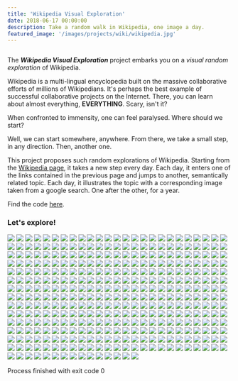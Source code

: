 ```yaml
---
title: 'Wikipedia Visual Exploration'
date: 2018-06-17 00:00:00
description: Take a random walk in Wikipedia, one image a day.
featured_image: '/images/projects/wiki/wikipedia.jpg'
---
```


<img class="image" src="/images/projects/wiki/wikipedia.jpg" alt=""/>
<p class="legend">
<i></i></p>

The _**Wikipedia Visual Exploration**_ project embarks you on a _visual random exploration_ of Wikipedia. 

Wikipedia is a multi-lingual encyclopedia built on the massive collaborative efforts of millions of Wikipedians. It's perhaps the best example of successful collaborative 
projects on the Internet. There, you can learn about almost everything, **EVERYTHING**. Scary, isn't it?

When confronted to immensity, one can feel paralysed. Where should we start?

Well, we can start somewhere, anywhere. From there, we take a small step, in any direction. Then, another one. 

This project proposes such random explorations of Wikipedia. Starting from the [Wikipedia page](https://en.wikipedia.org/wiki/Wikipedia), it takes a new step every 
day. Each day, it enters one of the links contained in the previous page and jumps to another, semantically related topic. Each day, it illustrates the topic with a 
corresponding image taken from a google search. One after the other, for a year.

Find the code [here](https://github.com/ccolas/wiki-calendar).

### Let's explore!

<div class="gallery" data-columns="3">
	<img src="/images/projects/wiki/calendar/Day_0.jpg">
	<img src="/images/projects/wiki/calendar/Day_1.jpg">
	<img src="/images/projects/wiki/calendar/Day_2.jpg">
	<img src="/images/projects/wiki/calendar/Day_3.jpg">
	<img src="/images/projects/wiki/calendar/Day_4.jpg">
	<img src="/images/projects/wiki/calendar/Day_5.jpg">
	<img src="/images/projects/wiki/calendar/Day_6.jpg">
	<img src="/images/projects/wiki/calendar/Day_7.jpg">
	<img src="/images/projects/wiki/calendar/Day_8.jpg">
	<img src="/images/projects/wiki/calendar/Day_9.jpg">
	<img src="/images/projects/wiki/calendar/Day_10.jpg">
	<img src="/images/projects/wiki/calendar/Day_11.jpg">
	<img src="/images/projects/wiki/calendar/Day_12.jpg">
	<img src="/images/projects/wiki/calendar/Day_13.jpg">
	<img src="/images/projects/wiki/calendar/Day_14.jpg">
	<img src="/images/projects/wiki/calendar/Day_15.jpg">
	<img src="/images/projects/wiki/calendar/Day_16.jpg">
	<img src="/images/projects/wiki/calendar/Day_17.jpg">
	<img src="/images/projects/wiki/calendar/Day_18.jpg">
	<img src="/images/projects/wiki/calendar/Day_19.jpg">
	<img src="/images/projects/wiki/calendar/Day_20.jpg">
	<img src="/images/projects/wiki/calendar/Day_21.jpg">
	<img src="/images/projects/wiki/calendar/Day_22.jpg">
	<img src="/images/projects/wiki/calendar/Day_23.jpg">
	<img src="/images/projects/wiki/calendar/Day_24.jpg">
	<img src="/images/projects/wiki/calendar/Day_25.jpg">
	<img src="/images/projects/wiki/calendar/Day_26.jpg">
	<img src="/images/projects/wiki/calendar/Day_27.jpg">
	<img src="/images/projects/wiki/calendar/Day_28.jpg">
	<img src="/images/projects/wiki/calendar/Day_29.jpg">
	<img src="/images/projects/wiki/calendar/Day_30.jpg">
	<img src="/images/projects/wiki/calendar/Day_31.jpg">
	<img src="/images/projects/wiki/calendar/Day_32.jpg">
	<img src="/images/projects/wiki/calendar/Day_33.jpg">
	<img src="/images/projects/wiki/calendar/Day_34.jpg">
	<img src="/images/projects/wiki/calendar/Day_35.jpg">
	<img src="/images/projects/wiki/calendar/Day_36.jpg">
	<img src="/images/projects/wiki/calendar/Day_37.jpg">
	<img src="/images/projects/wiki/calendar/Day_38.jpg">
	<img src="/images/projects/wiki/calendar/Day_39.jpg">
	<img src="/images/projects/wiki/calendar/Day_40.jpg">
	<img src="/images/projects/wiki/calendar/Day_41.jpg">
	<img src="/images/projects/wiki/calendar/Day_42.jpg">
	<img src="/images/projects/wiki/calendar/Day_43.jpg">
	<img src="/images/projects/wiki/calendar/Day_44.jpg">
	<img src="/images/projects/wiki/calendar/Day_45.jpg">
	<img src="/images/projects/wiki/calendar/Day_46.jpg">
	<img src="/images/projects/wiki/calendar/Day_47.jpg">
	<img src="/images/projects/wiki/calendar/Day_48.jpg">
	<img src="/images/projects/wiki/calendar/Day_49.jpg">
	<img src="/images/projects/wiki/calendar/Day_50.jpg">
	<img src="/images/projects/wiki/calendar/Day_51.jpg">
	<img src="/images/projects/wiki/calendar/Day_52.jpg">
	<img src="/images/projects/wiki/calendar/Day_53.jpg">
	<img src="/images/projects/wiki/calendar/Day_54.jpg">
	<img src="/images/projects/wiki/calendar/Day_55.jpg">
	<img src="/images/projects/wiki/calendar/Day_56.jpg">
	<img src="/images/projects/wiki/calendar/Day_57.jpg">
	<img src="/images/projects/wiki/calendar/Day_58.jpg">
	<img src="/images/projects/wiki/calendar/Day_59.jpg">
	<img src="/images/projects/wiki/calendar/Day_60.jpg">
	<img src="/images/projects/wiki/calendar/Day_61.jpg">
	<img src="/images/projects/wiki/calendar/Day_62.jpg">
	<img src="/images/projects/wiki/calendar/Day_63.jpg">
	<img src="/images/projects/wiki/calendar/Day_64.jpg">
	<img src="/images/projects/wiki/calendar/Day_65.jpg">
	<img src="/images/projects/wiki/calendar/Day_66.jpg">
	<img src="/images/projects/wiki/calendar/Day_67.jpg">
	<img src="/images/projects/wiki/calendar/Day_68.jpg">
	<img src="/images/projects/wiki/calendar/Day_69.jpg">
	<img src="/images/projects/wiki/calendar/Day_70.jpg">
	<img src="/images/projects/wiki/calendar/Day_71.jpg">
	<img src="/images/projects/wiki/calendar/Day_72.jpg">
	<img src="/images/projects/wiki/calendar/Day_73.jpg">
	<img src="/images/projects/wiki/calendar/Day_74.jpg">
	<img src="/images/projects/wiki/calendar/Day_75.jpg">
	<img src="/images/projects/wiki/calendar/Day_76.jpg">
	<img src="/images/projects/wiki/calendar/Day_77.jpg">
	<img src="/images/projects/wiki/calendar/Day_78.jpg">
	<img src="/images/projects/wiki/calendar/Day_79.jpg">
	<img src="/images/projects/wiki/calendar/Day_80.jpg">
	<img src="/images/projects/wiki/calendar/Day_81.jpg">
	<img src="/images/projects/wiki/calendar/Day_82.jpg">
	<img src="/images/projects/wiki/calendar/Day_83.jpg">
	<img src="/images/projects/wiki/calendar/Day_84.jpg">
	<img src="/images/projects/wiki/calendar/Day_85.jpg">
	<img src="/images/projects/wiki/calendar/Day_86.jpg">
	<img src="/images/projects/wiki/calendar/Day_87.jpg">
	<img src="/images/projects/wiki/calendar/Day_88.jpg">
	<img src="/images/projects/wiki/calendar/Day_89.jpg">
	<img src="/images/projects/wiki/calendar/Day_90.jpg">
	<img src="/images/projects/wiki/calendar/Day_91.jpg">
	<img src="/images/projects/wiki/calendar/Day_92.jpg">
	<img src="/images/projects/wiki/calendar/Day_93.jpg">
	<img src="/images/projects/wiki/calendar/Day_94.jpg">
	<img src="/images/projects/wiki/calendar/Day_95.jpg">
	<img src="/images/projects/wiki/calendar/Day_96.jpg">
	<img src="/images/projects/wiki/calendar/Day_97.jpg">
	<img src="/images/projects/wiki/calendar/Day_98.jpg">
	<img src="/images/projects/wiki/calendar/Day_99.jpg">
	<img src="/images/projects/wiki/calendar/Day_100.jpg">
	<img src="/images/projects/wiki/calendar/Day_101.jpg">
	<img src="/images/projects/wiki/calendar/Day_102.jpg">
	<img src="/images/projects/wiki/calendar/Day_103.jpg">
	<img src="/images/projects/wiki/calendar/Day_104.jpg">
	<img src="/images/projects/wiki/calendar/Day_105.jpg">
	<img src="/images/projects/wiki/calendar/Day_106.jpg">
	<img src="/images/projects/wiki/calendar/Day_107.jpg">
	<img src="/images/projects/wiki/calendar/Day_108.jpg">
	<img src="/images/projects/wiki/calendar/Day_109.jpg">
	<img src="/images/projects/wiki/calendar/Day_110.jpg">
	<img src="/images/projects/wiki/calendar/Day_111.jpg">
	<img src="/images/projects/wiki/calendar/Day_112.jpg">
	<img src="/images/projects/wiki/calendar/Day_113.jpg">
	<img src="/images/projects/wiki/calendar/Day_114.jpg">
	<img src="/images/projects/wiki/calendar/Day_115.jpg">
	<img src="/images/projects/wiki/calendar/Day_116.jpg">
	<img src="/images/projects/wiki/calendar/Day_117.jpg">
	<img src="/images/projects/wiki/calendar/Day_118.jpg">
	<img src="/images/projects/wiki/calendar/Day_119.jpg">
	<img src="/images/projects/wiki/calendar/Day_120.jpg">
	<img src="/images/projects/wiki/calendar/Day_121.jpg">
	<img src="/images/projects/wiki/calendar/Day_122.jpg">
	<img src="/images/projects/wiki/calendar/Day_123.jpg">
	<img src="/images/projects/wiki/calendar/Day_124.jpg">
	<img src="/images/projects/wiki/calendar/Day_125.jpg">
	<img src="/images/projects/wiki/calendar/Day_126.jpg">
	<img src="/images/projects/wiki/calendar/Day_127.jpg">
	<img src="/images/projects/wiki/calendar/Day_128.jpg">
	<img src="/images/projects/wiki/calendar/Day_129.jpg">
	<img src="/images/projects/wiki/calendar/Day_130.jpg">
	<img src="/images/projects/wiki/calendar/Day_131.jpg">
	<img src="/images/projects/wiki/calendar/Day_132.jpg">
	<img src="/images/projects/wiki/calendar/Day_133.jpg">
	<img src="/images/projects/wiki/calendar/Day_134.jpg">
	<img src="/images/projects/wiki/calendar/Day_135.jpg">
	<img src="/images/projects/wiki/calendar/Day_136.jpg">
	<img src="/images/projects/wiki/calendar/Day_137.jpg">
	<img src="/images/projects/wiki/calendar/Day_138.jpg">
	<img src="/images/projects/wiki/calendar/Day_139.jpg">
	<img src="/images/projects/wiki/calendar/Day_140.jpg">
	<img src="/images/projects/wiki/calendar/Day_141.jpg">
	<img src="/images/projects/wiki/calendar/Day_142.jpg">
	<img src="/images/projects/wiki/calendar/Day_143.jpg">
	<img src="/images/projects/wiki/calendar/Day_144.jpg">
	<img src="/images/projects/wiki/calendar/Day_145.jpg">
	<img src="/images/projects/wiki/calendar/Day_146.jpg">
	<img src="/images/projects/wiki/calendar/Day_147.jpg">
	<img src="/images/projects/wiki/calendar/Day_148.jpg">
	<img src="/images/projects/wiki/calendar/Day_149.jpg">
	<img src="/images/projects/wiki/calendar/Day_150.jpg">
	<img src="/images/projects/wiki/calendar/Day_151.jpg">
	<img src="/images/projects/wiki/calendar/Day_152.jpg">
	<img src="/images/projects/wiki/calendar/Day_153.jpg">
	<img src="/images/projects/wiki/calendar/Day_154.jpg">
	<img src="/images/projects/wiki/calendar/Day_155.jpg">
	<img src="/images/projects/wiki/calendar/Day_156.jpg">
	<img src="/images/projects/wiki/calendar/Day_157.jpg">
	<img src="/images/projects/wiki/calendar/Day_158.jpg">
	<img src="/images/projects/wiki/calendar/Day_159.jpg">
	<img src="/images/projects/wiki/calendar/Day_160.jpg">
	<img src="/images/projects/wiki/calendar/Day_161.jpg">
	<img src="/images/projects/wiki/calendar/Day_162.jpg">
	<img src="/images/projects/wiki/calendar/Day_163.jpg">
	<img src="/images/projects/wiki/calendar/Day_164.jpg">
	<img src="/images/projects/wiki/calendar/Day_165.jpg">
	<img src="/images/projects/wiki/calendar/Day_166.jpg">
	<img src="/images/projects/wiki/calendar/Day_167.jpg">
	<img src="/images/projects/wiki/calendar/Day_168.jpg">
	<img src="/images/projects/wiki/calendar/Day_169.jpg">
	<img src="/images/projects/wiki/calendar/Day_170.jpg">
	<img src="/images/projects/wiki/calendar/Day_171.jpg">
	<img src="/images/projects/wiki/calendar/Day_172.jpg">
	<img src="/images/projects/wiki/calendar/Day_173.jpg">
	<img src="/images/projects/wiki/calendar/Day_174.jpg">
	<img src="/images/projects/wiki/calendar/Day_175.jpg">
	<img src="/images/projects/wiki/calendar/Day_176.jpg">
	<img src="/images/projects/wiki/calendar/Day_177.jpg">
	<img src="/images/projects/wiki/calendar/Day_178.jpg">
	<img src="/images/projects/wiki/calendar/Day_179.jpg">
	<img src="/images/projects/wiki/calendar/Day_180.jpg">
	<img src="/images/projects/wiki/calendar/Day_181.jpg">
	<img src="/images/projects/wiki/calendar/Day_182.jpg">
	<img src="/images/projects/wiki/calendar/Day_183.jpg">
	<img src="/images/projects/wiki/calendar/Day_184.jpg">
	<img src="/images/projects/wiki/calendar/Day_185.jpg">
	<img src="/images/projects/wiki/calendar/Day_186.jpg">
	<img src="/images/projects/wiki/calendar/Day_187.jpg">
	<img src="/images/projects/wiki/calendar/Day_188.jpg">
	<img src="/images/projects/wiki/calendar/Day_189.jpg">
	<img src="/images/projects/wiki/calendar/Day_190.jpg">
	<img src="/images/projects/wiki/calendar/Day_191.jpg">
	<img src="/images/projects/wiki/calendar/Day_192.jpg">
	<img src="/images/projects/wiki/calendar/Day_193.jpg">
	<img src="/images/projects/wiki/calendar/Day_194.jpg">
	<img src="/images/projects/wiki/calendar/Day_195.jpg">
	<img src="/images/projects/wiki/calendar/Day_196.jpg">
	<img src="/images/projects/wiki/calendar/Day_197.jpg">
	<img src="/images/projects/wiki/calendar/Day_198.jpg">
	<img src="/images/projects/wiki/calendar/Day_199.jpg">
	<img src="/images/projects/wiki/calendar/Day_200.jpg">
	<img src="/images/projects/wiki/calendar/Day_201.jpg">
	<img src="/images/projects/wiki/calendar/Day_202.jpg">
	<img src="/images/projects/wiki/calendar/Day_203.jpg">
	<img src="/images/projects/wiki/calendar/Day_204.jpg">
	<img src="/images/projects/wiki/calendar/Day_205.jpg">
	<img src="/images/projects/wiki/calendar/Day_206.jpg">
	<img src="/images/projects/wiki/calendar/Day_207.jpg">
	<img src="/images/projects/wiki/calendar/Day_208.jpg">
	<img src="/images/projects/wiki/calendar/Day_209.jpg">
	<img src="/images/projects/wiki/calendar/Day_210.jpg">
	<img src="/images/projects/wiki/calendar/Day_211.jpg">
	<img src="/images/projects/wiki/calendar/Day_212.jpg">
	<img src="/images/projects/wiki/calendar/Day_213.jpg">
	<img src="/images/projects/wiki/calendar/Day_214.jpg">
	<img src="/images/projects/wiki/calendar/Day_215.jpg">
	<img src="/images/projects/wiki/calendar/Day_216.jpg">
	<img src="/images/projects/wiki/calendar/Day_217.jpg">
	<img src="/images/projects/wiki/calendar/Day_218.jpg">
	<img src="/images/projects/wiki/calendar/Day_219.jpg">
	<img src="/images/projects/wiki/calendar/Day_220.jpg">
	<img src="/images/projects/wiki/calendar/Day_221.jpg">
	<img src="/images/projects/wiki/calendar/Day_222.jpg">
	<img src="/images/projects/wiki/calendar/Day_223.jpg">
	<img src="/images/projects/wiki/calendar/Day_224.jpg">
	<img src="/images/projects/wiki/calendar/Day_225.jpg">
	<img src="/images/projects/wiki/calendar/Day_226.jpg">
	<img src="/images/projects/wiki/calendar/Day_227.jpg">
	<img src="/images/projects/wiki/calendar/Day_228.jpg">
	<img src="/images/projects/wiki/calendar/Day_229.jpg">
	<img src="/images/projects/wiki/calendar/Day_230.jpg">
	<img src="/images/projects/wiki/calendar/Day_231.jpg">
	<img src="/images/projects/wiki/calendar/Day_232.jpg">
	<img src="/images/projects/wiki/calendar/Day_233.jpg">
	<img src="/images/projects/wiki/calendar/Day_234.jpg">
	<img src="/images/projects/wiki/calendar/Day_235.jpg">
	<img src="/images/projects/wiki/calendar/Day_236.jpg">
	<img src="/images/projects/wiki/calendar/Day_237.jpg">
	<img src="/images/projects/wiki/calendar/Day_238.jpg">
	<img src="/images/projects/wiki/calendar/Day_239.jpg">
	<img src="/images/projects/wiki/calendar/Day_240.jpg">
	<img src="/images/projects/wiki/calendar/Day_241.jpg">
	<img src="/images/projects/wiki/calendar/Day_242.jpg">
	<img src="/images/projects/wiki/calendar/Day_243.jpg">
	<img src="/images/projects/wiki/calendar/Day_244.jpg">
	<img src="/images/projects/wiki/calendar/Day_245.jpg">
	<img src="/images/projects/wiki/calendar/Day_246.jpg">
	<img src="/images/projects/wiki/calendar/Day_247.jpg">
	<img src="/images/projects/wiki/calendar/Day_248.jpg">
	<img src="/images/projects/wiki/calendar/Day_249.jpg">
	<img src="/images/projects/wiki/calendar/Day_250.jpg">
	<img src="/images/projects/wiki/calendar/Day_251.jpg">
	<img src="/images/projects/wiki/calendar/Day_252.jpg">
	<img src="/images/projects/wiki/calendar/Day_253.jpg">
	<img src="/images/projects/wiki/calendar/Day_254.jpg">
	<img src="/images/projects/wiki/calendar/Day_255.jpg">
	<img src="/images/projects/wiki/calendar/Day_256.jpg">
	<img src="/images/projects/wiki/calendar/Day_257.jpg">
	<img src="/images/projects/wiki/calendar/Day_258.jpg">
	<img src="/images/projects/wiki/calendar/Day_259.jpg">
	<img src="/images/projects/wiki/calendar/Day_260.jpg">
	<img src="/images/projects/wiki/calendar/Day_261.jpg">
	<img src="/images/projects/wiki/calendar/Day_262.jpg">
	<img src="/images/projects/wiki/calendar/Day_263.jpg">
	<img src="/images/projects/wiki/calendar/Day_264.jpg">
	<img src="/images/projects/wiki/calendar/Day_265.jpg">
	<img src="/images/projects/wiki/calendar/Day_266.jpg">
	<img src="/images/projects/wiki/calendar/Day_267.jpg">
	<img src="/images/projects/wiki/calendar/Day_268.jpg">
	<img src="/images/projects/wiki/calendar/Day_269.jpg">
	<img src="/images/projects/wiki/calendar/Day_270.jpg">
	<img src="/images/projects/wiki/calendar/Day_271.jpg">
	<img src="/images/projects/wiki/calendar/Day_272.jpg">
	<img src="/images/projects/wiki/calendar/Day_273.jpg">
	<img src="/images/projects/wiki/calendar/Day_274.jpg">
	<img src="/images/projects/wiki/calendar/Day_275.jpg">
	<img src="/images/projects/wiki/calendar/Day_276.jpg">
	<img src="/images/projects/wiki/calendar/Day_277.jpg">
	<img src="/images/projects/wiki/calendar/Day_278.jpg">
	<img src="/images/projects/wiki/calendar/Day_279.jpg">
	<img src="/images/projects/wiki/calendar/Day_280.jpg">
	<img src="/images/projects/wiki/calendar/Day_281.jpg">
	<img src="/images/projects/wiki/calendar/Day_282.jpg">
	<img src="/images/projects/wiki/calendar/Day_283.jpg">
	<img src="/images/projects/wiki/calendar/Day_284.jpg">
	<img src="/images/projects/wiki/calendar/Day_285.jpg">
	<img src="/images/projects/wiki/calendar/Day_286.jpg">
	<img src="/images/projects/wiki/calendar/Day_287.jpg">
	<img src="/images/projects/wiki/calendar/Day_288.jpg">
	<img src="/images/projects/wiki/calendar/Day_289.jpg">
	<img src="/images/projects/wiki/calendar/Day_290.jpg">
	<img src="/images/projects/wiki/calendar/Day_291.jpg">
	<img src="/images/projects/wiki/calendar/Day_292.jpg">
	<img src="/images/projects/wiki/calendar/Day_293.jpg">
	<img src="/images/projects/wiki/calendar/Day_294.jpg">
	<img src="/images/projects/wiki/calendar/Day_295.jpg">
	<img src="/images/projects/wiki/calendar/Day_296.jpg">
	<img src="/images/projects/wiki/calendar/Day_297.jpg">
	<img src="/images/projects/wiki/calendar/Day_298.jpg">
	<img src="/images/projects/wiki/calendar/Day_299.jpg">
	<img src="/images/projects/wiki/calendar/Day_300.jpg">
	<img src="/images/projects/wiki/calendar/Day_301.jpg">
	<img src="/images/projects/wiki/calendar/Day_302.jpg">
	<img src="/images/projects/wiki/calendar/Day_303.jpg">
	<img src="/images/projects/wiki/calendar/Day_304.jpg">
	<img src="/images/projects/wiki/calendar/Day_305.jpg">
	<img src="/images/projects/wiki/calendar/Day_306.jpg">
	<img src="/images/projects/wiki/calendar/Day_307.jpg">
	<img src="/images/projects/wiki/calendar/Day_308.jpg">
	<img src="/images/projects/wiki/calendar/Day_309.jpg">
	<img src="/images/projects/wiki/calendar/Day_310.jpg">
	<img src="/images/projects/wiki/calendar/Day_311.jpg">
	<img src="/images/projects/wiki/calendar/Day_312.jpg">
	<img src="/images/projects/wiki/calendar/Day_313.jpg">
	<img src="/images/projects/wiki/calendar/Day_314.jpg">
	<img src="/images/projects/wiki/calendar/Day_315.jpg">
	<img src="/images/projects/wiki/calendar/Day_316.jpg">
	<img src="/images/projects/wiki/calendar/Day_317.jpg">
	<img src="/images/projects/wiki/calendar/Day_318.jpg">
	<img src="/images/projects/wiki/calendar/Day_319.jpg">
	<img src="/images/projects/wiki/calendar/Day_320.jpg">
	<img src="/images/projects/wiki/calendar/Day_321.jpg">
	<img src="/images/projects/wiki/calendar/Day_322.jpg">
	<img src="/images/projects/wiki/calendar/Day_323.jpg">
	<img src="/images/projects/wiki/calendar/Day_324.jpg">
	<img src="/images/projects/wiki/calendar/Day_325.jpg">
	<img src="/images/projects/wiki/calendar/Day_326.jpg">
	<img src="/images/projects/wiki/calendar/Day_327.jpg">
	<img src="/images/projects/wiki/calendar/Day_328.jpg">
	<img src="/images/projects/wiki/calendar/Day_329.jpg">
	<img src="/images/projects/wiki/calendar/Day_330.jpg">
	<img src="/images/projects/wiki/calendar/Day_331.jpg">
	<img src="/images/projects/wiki/calendar/Day_332.jpg">
	<img src="/images/projects/wiki/calendar/Day_333.jpg">
	<img src="/images/projects/wiki/calendar/Day_334.jpg">
	<img src="/images/projects/wiki/calendar/Day_335.jpg">
	<img src="/images/projects/wiki/calendar/Day_336.jpg">
	<img src="/images/projects/wiki/calendar/Day_337.jpg">
	<img src="/images/projects/wiki/calendar/Day_338.jpg">
	<img src="/images/projects/wiki/calendar/Day_339.jpg">
	<img src="/images/projects/wiki/calendar/Day_340.jpg">
	<img src="/images/projects/wiki/calendar/Day_341.jpg">
	<img src="/images/projects/wiki/calendar/Day_342.jpg">
	<img src="/images/projects/wiki/calendar/Day_343.jpg">
	<img src="/images/projects/wiki/calendar/Day_344.jpg">
	<img src="/images/projects/wiki/calendar/Day_345.jpg">
	<img src="/images/projects/wiki/calendar/Day_346.jpg">
	<img src="/images/projects/wiki/calendar/Day_347.jpg">
	<img src="/images/projects/wiki/calendar/Day_348.jpg">
	<img src="/images/projects/wiki/calendar/Day_349.jpg">
	<img src="/images/projects/wiki/calendar/Day_350.jpg">
	<img src="/images/projects/wiki/calendar/Day_351.jpg">
	<img src="/images/projects/wiki/calendar/Day_352.jpg">
	<img src="/images/projects/wiki/calendar/Day_353.jpg">
	<img src="/images/projects/wiki/calendar/Day_354.jpg">
	<img src="/images/projects/wiki/calendar/Day_355.jpg">
	<img src="/images/projects/wiki/calendar/Day_356.jpg">
	<img src="/images/projects/wiki/calendar/Day_357.jpg">
	<img src="/images/projects/wiki/calendar/Day_358.jpg">
	<img src="/images/projects/wiki/calendar/Day_359.jpg">
	<img src="/images/projects/wiki/calendar/Day_360.jpg">
	<img src="/images/projects/wiki/calendar/Day_361.jpg">
	<img src="/images/projects/wiki/calendar/Day_362.jpg">
	<img src="/images/projects/wiki/calendar/Day_363.jpg">
	<img src="/images/projects/wiki/calendar/Day_364.jpg">
</div>

Process finished with exit code 0

